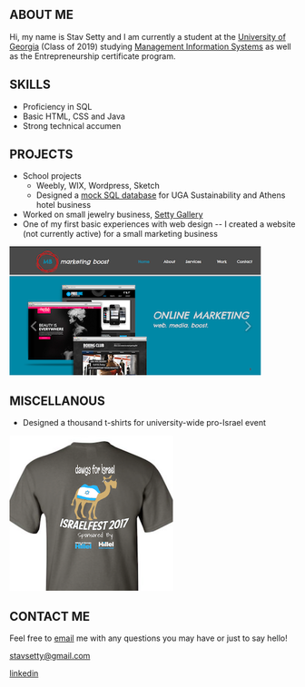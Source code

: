 ## ABOUT ME

Hi, my name is Stav Setty and I am currently a student at the [University of Georgia](http://www.uga.edu) (Class of 2019) studying [Management Information Systems](http://www.terry.uga.edu/undergraduate/majors/management-information-systems) as well as the Entrepreneurship certificate program. 

## SKILLS 
- Proficiency in SQL 
- Basic HTML, CSS and Java 
- Strong technical accumen 

## PROJECTS
- School projects 
  - Weebly, WIX, Wordpress, Sketch   
  - Designed a [mock SQL database](http://share.pho.to/Ah2fd) for UGA Sustainability and Athens hotel business 
- Worked on small jewelry business, [Setty Gallery](http://www.settygallery.com)
- One of my first basic experiences with web design -- I created a website (not currently active) for a small marketing business 


![Image](markboost.jpg)

## MISCELLANOUS  

- Designed a thousand t-shirts for university-wide pro-Israel event 

![Image](tshirt.jpg)

## CONTACT ME
Feel free to [email](mailto:stavsetty@gmail.com) me with any questions you may have or just to say hello! 

[stavsetty@gmail.com](mailto:stavsetty@gmail.com)

[linkedin](https://www.linkedin.com/in/stavsetty/) 


